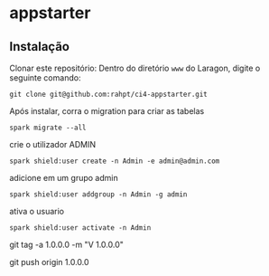 # appstarter

## Instalação
Clonar este repositório:
Dentro do diretório `www` do Laragon, digite o seguinte comando:
```
git clone git@github.com:rahpt/ci4-appstarter.git
```

Após instalar, corra o migration para criar as tabelas
```
spark migrate --all
```

crie o utilizador ADMIN
```
spark shield:user create -n Admin -e admin@admin.com
```

adicione em um grupo admin
```
spark shield:user addgroup -n Admin -g admin
```

ativa o usuario
```
spark shield:user activate -n Admin
```


git tag -a 1.0.0.0 -m "V 1.0.0.0"

git push origin 1.0.0.0